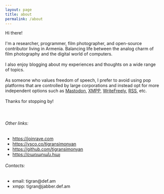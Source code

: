 ```yaml
---
layout: page
title: about
permalink: /about
---
```


<div class="py-5">
<div class="row justify-content-center">
<div class="col-sm-12 col-md-7 col-lg-6 col-xl-5 ">

<div class="about-me">
Hi there!
<br/><br/>
I'm a researcher, programmer, film photographer, and open-source contributor living in Armenia. Balancing life between the analog charm of film photography and the digital world of computers.
<br/><br/>
I also enjoy blogging about my experiences and thoughts on a wide range of topics.
<br/><br/>
As someone who values freedom of speech, I prefer to avoid using pop platforms that are controlled by large corporations and instead opt for more independent options such as <a href="https://joinmastodon.org/" target="_blank">Mastodon</a>, <a target="_blank" href="https://en.wikipedia.org/wiki/XMPP">XMPP</a>, <a target="_blank" href="https://writefreely.org/">WriteFreely</a>, <a target="_blank" href="https://en.wikipedia.org/wiki/RSS">RSS</a>, etc.
<br/><br/>
Thanks for stopping by!
<br/><br/><br/>

</div>

<h6>Other links:</h6>

<ul>
	<li>
		<a href="https://joinrave.com" target="_blank">https://joinrave.com</a>
	</li>
	<li>
		<a href="https://vsco.co/tigransimonyan" target="_blank">https://vsco.co/tigransimonyan</a>
	</li>
	<li>
		<a href="https://github.com/tigransimonyan" target="_blank">https://github.com/tigransimonyan</a>
	</li>
	<li>
		<a href="https://բառարան.հայ" target="_blank">https://բառարան.հայ</a>
	</li>	
</ul>

<h6>Contacts:</h6>
<ul>
	<li>
		email: tigran@def.am
	</li>	
	<li>
		xmpp: tigran@jabber.def.am
	</li>
</ul>

</div>
</div>

</div>
